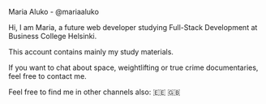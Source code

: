 Maria Aluko - @mariaaluko

Hi, I am Maria, a future web developer studying Full-Stack Development at Business College Helsinki.

This account contains mainly my study materials.

If you want to chat about space, weightlifting or true crime documentaries, feel free to contact me.

Feel free to find me in other channels also: 🇪🇪 🇬🇧

